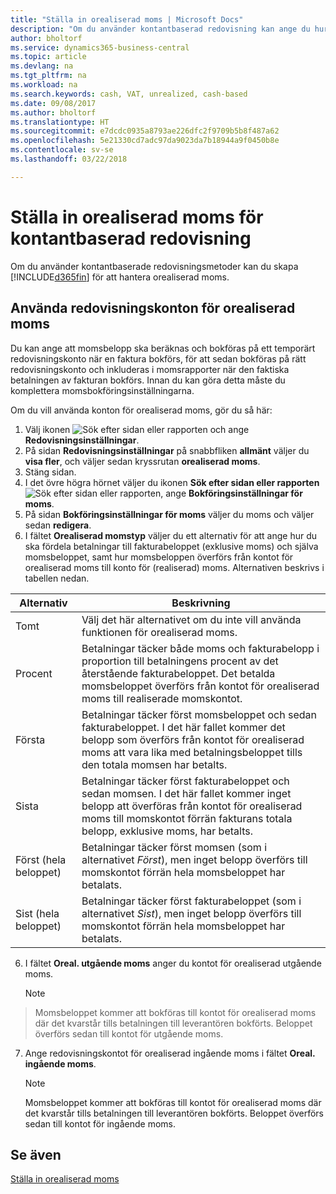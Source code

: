 ```yaml
---
title: "Ställa in orealiserad moms | Microsoft Docs"
description: "Om du använder kontantbaserad redovisning kan ange du hur du vill hantera orealiserad moms för försäljning och inköp."
author: bholtorf
ms.service: dynamics365-business-central
ms.topic: article
ms.devlang: na
ms.tgt_pltfrm: na
ms.workload: na
ms.search.keywords: cash, VAT, unrealized, cash-based
ms.date: 09/08/2017
ms.author: bholtorf
ms.translationtype: HT
ms.sourcegitcommit: e7dcdc0935a8793ae226dfc2f9709b5b8f487a62
ms.openlocfilehash: 5e21330cd7adc97da9023da7b18944a9f0450b8e
ms.contentlocale: sv-se
ms.lasthandoff: 03/22/2018

---
```


# <a name="set-up-unrealized-vat-for-cash-based-accounting"></a>Ställa in orealiserad moms för kontantbaserad redovisning
Om du använder kontantbaserade redovisningsmetoder kan du skapa [!INCLUDE[d365fin](includes/d365fin_md.md)] för att hantera orealiserad moms.

## <a name="to-use-general-ledger-accounts-for-unrealized-vat"></a>Använda redovisningskonton för orealiserad moms
Du kan ange att momsbelopp ska beräknas och bokföras på ett temporärt redovisningskonto när en faktura bokförs, för att sedan bokföras på rätt redovisningskonto och inkluderas i momsrapporter när den faktiska betalningen av fakturan bokförs. Innan du kan göra detta måste du komplettera momsbokföringsinställningarna.

Om du vill använda konton för orealiserad moms, gör du så här:
1. Välj ikonen ![Sök efter sidan eller rapporten](media/ui-search/search_small.png "Sök efter sidan eller rapporten") och ange **Redovisningsinställningar**.
2. På sidan **Redovisningsinställningar** på snabbfliken **allmänt** väljer du **visa fler**, och väljer sedan kryssrutan **orealiserad moms**.
3. Stäng sidan.
4. I det övre högra hörnet väljer du ikonen **Sök efter sidan eller rapporten** ![Sök efter sidan eller rapporten](media/ui-search/search_small.png "Sök efter sidan eller rapporten"), ange **Bokföringsinställningar för moms**.
5. På sidan **Bokföringsinställningar för moms** väljer du moms och väljer sedan **redigera**.
6. I fältet **Orealiserad momstyp** väljer du ett alternativ för att ange hur du ska fördela betalningar till fakturabeloppet (exklusive moms) och själva momsbeloppet, samt hur momsbeloppen överförs från kontot för orealiserad moms till konto för (realiserad) moms. Alternativen beskrivs i tabellen nedan.

| Alternativ | Beskrivning |
| --- | --- |
| Tomt | Välj det här alternativet om du inte vill använda funktionen för orealiserad moms. |
| Procent | Betalningar täcker både moms och fakturabelopp i proportion till betalningens procent av det återstående fakturabeloppet. Det betalda momsbeloppet överförs från kontot för orealiserad moms till realiserade momskontot. |
| Första | Betalningar täcker först momsbeloppet och sedan fakturabeloppet. I det här fallet kommer det belopp som överförs från kontot för orealiserad moms att vara lika med betalningsbeloppet tills den totala momsen har betalts. |
| Sista | Betalningar täcker först fakturabeloppet och sedan momsen. I det här fallet kommer inget belopp att överföras från kontot för orealiserad moms till momskontot förrän fakturans totala belopp, exklusive moms, har betalts. |
| Först (hela beloppet) | Betalningar täcker först momsen (som i alternativet _Först_), men inget belopp överförs till momskontot förrän hela momsbeloppet har betalats. |
| Sist (hela beloppet) | Betalningar täcker först fakturabeloppet (som i alternativet _Sist_), men inget belopp överförs till momskontot förrän hela momsbeloppet har betalats. |

6. I fältet **Oreal. utgående moms** anger du kontot för orealiserad utgående moms.

    > [!NOTE]  
>   Momsbeloppet kommer att bokföras till kontot för orealiserad moms där det kvarstår tills betalningen till leverantören bokförts. Beloppet överförs sedan till kontot för utgående moms.
7. Ange redovisningskontot för orealiserad ingående moms i fältet **Oreal. ingående moms**.

    > [!NOTE]  
    >   Momsbeloppet kommer att bokföras till kontot för orealiserad moms där det kvarstår tills betalningen till leverantören bokförts. Beloppet överförs sedan till kontot för ingående moms.

## <a name="see-also"></a>Se även
[Ställa in orealiserad moms](finance-setup-vat.md)

